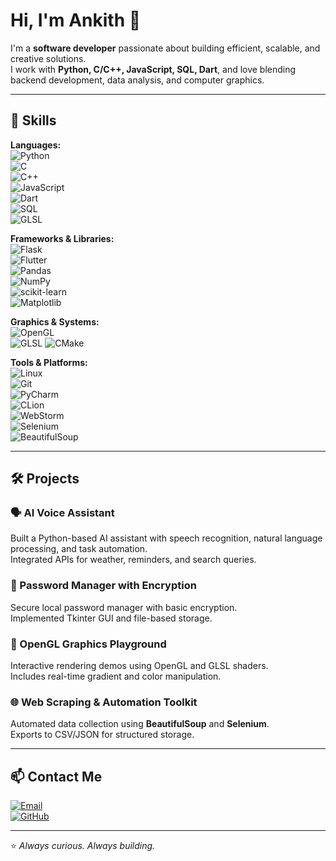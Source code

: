 # Hi, I'm Ankith 👋

I'm a **software developer** passionate about building efficient, scalable, and creative solutions.  
I work with **Python, C/C++, JavaScript, SQL, Dart**, and love blending backend development, data analysis, and computer graphics.

---

## 🚀 Skills

**Languages:**  
![Python](https://img.shields.io/badge/Python-3776AB?logo=python&logoColor=white)  
![C](https://img.shields.io/badge/C-00599C?logo=c&logoColor=white)  
![C++](https://img.shields.io/badge/C++-00599C?logo=cplusplus&logoColor=white)  
![JavaScript](https://img.shields.io/badge/JavaScript-F7DF1E?logo=javascript&logoColor=black)  
![Dart](https://img.shields.io/badge/Dart-0175C2?logo=dart&logoColor=white)  
![SQL](https://img.shields.io/badge/SQL-4479A1?logo=postgresql&logoColor=white)  
![GLSL](https://img.shields.io/badge/GLSL-5586A4?logo=opengl&logoColor=white)

**Frameworks & Libraries:**  
![Flask](https://img.shields.io/badge/Flask-000000?logo=flask&logoColor=white)  
![Flutter](https://img.shields.io/badge/Flutter-02569B?logo=flutter&logoColor=white)  
![Pandas](https://img.shields.io/badge/Pandas-150458?logo=pandas&logoColor=white)  
![NumPy](https://img.shields.io/badge/NumPy-013243?logo=numpy&logoColor=white)  
![scikit-learn](https://img.shields.io/badge/scikit--learn-F7931E?logo=scikitlearn&logoColor=white)  
![Matplotlib](https://img.shields.io/badge/Matplotlib-007ACC?logo=plotly&logoColor=white)

**Graphics & Systems:**  
![OpenGL](https://img.shields.io/badge/OpenGL-5586A4?logo=opengl&logoColor=white)  
![GLSL](https://img.shields.io/badge/GLSL-5586A4?logo=opengl&logoColor=white)
![CMake](https://img.shields.io/badge/CMake-064F8C?logo=cmake&logoColor=white)  

**Tools & Platforms:**  
![Linux](https://img.shields.io/badge/Linux-FCC624?logo=linux&logoColor=black)  
![Git](https://img.shields.io/badge/Git-F05032?logo=git&logoColor=white)  
![PyCharm](https://img.shields.io/badge/PyCharm-000000?logo=pycharm&logoColor=white)  
![CLion](https://img.shields.io/badge/CLion-000000?logo=clion&logoColor=white)  
![WebStorm](https://img.shields.io/badge/WebStorm-000000?logo=webstorm&logoColor=white)  
![Selenium](https://img.shields.io/badge/Selenium-43B02A?logo=selenium&logoColor=white)  
![BeautifulSoup](https://img.shields.io/badge/BeautifulSoup-FFD43B?logo=python&logoColor=black)

---

## 🛠 Projects

### 🗣 AI Voice Assistant
Built a Python-based AI assistant with speech recognition, natural language processing, and task automation.  
Integrated APIs for weather, reminders, and search queries.

### 🔐 Password Manager with Encryption
Secure local password manager with basic encryption.  
Implemented Tkinter GUI and file-based storage.

### 🎨 OpenGL Graphics Playground
Interactive rendering demos using OpenGL and GLSL shaders.  
Includes real-time gradient and color manipulation.

### 🌐 Web Scraping & Automation Toolkit
Automated data collection using **BeautifulSoup** and **Selenium**.  
Exports to CSV/JSON for structured storage.

---

## 📫 Contact Me

[![Email](https://img.shields.io/badge/ankith3690@gmail.com-red?logo=gmail&logoColor=white)](mailto:ankith3690@gmail.com)  
[![GitHub](https://img.shields.io/badge/GitHub-Profile-black?logo=github)](https://github.com/XelpiCode)

---

⭐ *Always curious. Always building.*  
